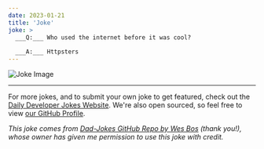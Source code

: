 ```yaml
---
date: 2023-01-21
title: 'Joke'
joke: >
  ___Q:___ Who used the internet before it was cool?
  
  ___A:___ Httpsters
---
```



![Joke Image](https://private.xtrp.io/projects/DailyDeveloperJokes/public_image_server/images/5e12598468df3.png)

---

For more jokes, and to submit your own joke to get featured, check out the [Daily Developer Jokes Website](https://dailydeveloperjokes.github.io/). We're also open sourced, so feel free to view [our GitHub Profile](https://github.com/dailydeveloperjokes).


_This joke comes from [Dad-Jokes GitHub Repo by Wes Bos](https://github.com/wesbos/dad-jokes) (thank you!), whose owner has given me permission to use this joke with credit._

<!--
Joke text:
**Q:** Who used the internet before it was cool?

**A:** Httpsters
 -->


